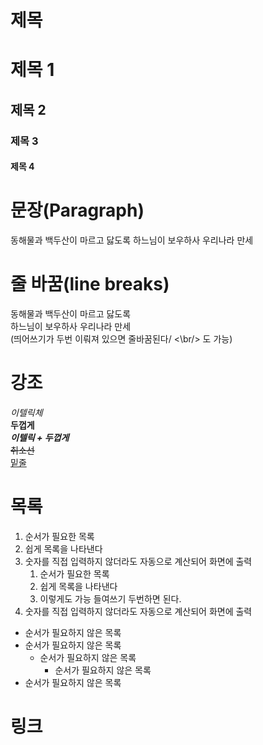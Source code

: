 # 제목

# 제목 1
## 제목 2
### 제목 3
#### 제목 4

# 문장(Paragraph)
동해물과 백두산이 마르고 닳도록 
하느님이 보우하사 우리나라 만세

# 줄 바꿈(line breaks)

동해물과 백두산이 마르고 닳도록  
하느님이 보우하사 우리나라 만세  
(띄어쓰기가 두번 이뤄져 있으면 줄바꿈된다/ <\br/> 도 가능)

# 강조
_이텔릭체_  
**두껍게**  
**_이텔릭 + 두껍게_**  
~~취소선~~  
<u>밑줄</u>

# 목록
1. 순서가 필요한 목록
1. 쉽게 목록을 나타낸다
1. 숫자를 직접 입력하지 않더라도 자동으로 계산되어 화면에 출력
    1. 순서가 필요한 목록
    1. 쉽게 목록을 나타낸다
    1. 이렇게도 가능 들여쓰기 두번하면 된다. 
1. 숫자를 직접 입력하지 않더라도 자동으로 계산되어 화면에 출력


- 순서가 필요하지 않은 목록
- 순서가 필요하지 않은 목록
    - 순서가 필요하지 않은 목록
        - 순서가 필요하지 않은 목록
- 순서가 필요하지 않은 목록

# 링크











